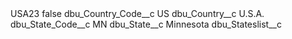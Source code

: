<?xml version="1.0" encoding="UTF-8"?>
<CustomMetadata xmlns="http://soap.sforce.com/2006/04/metadata" xmlns:xsi="http://www.w3.org/2001/XMLSchema-instance" xmlns:xsd="http://www.w3.org/2001/XMLSchema">
    <label>USA23</label>
    <protected>false</protected>
    <values>
        <field>dbu_Country_Code__c</field>
        <value xsi:type="xsd:string">US</value>
    </values>
    <values>
        <field>dbu_Country__c</field>
        <value xsi:type="xsd:string">U.S.A.</value>
    </values>
    <values>
        <field>dbu_State_Code__c</field>
        <value xsi:type="xsd:string">MN</value>
    </values>
    <values>
        <field>dbu_State__c</field>
        <value xsi:type="xsd:string">Minnesota</value>
    </values>
    <values>
        <field>dbu_Stateslist__c</field>
        <value xsi:nil="true"/>
    </values>
</CustomMetadata>
